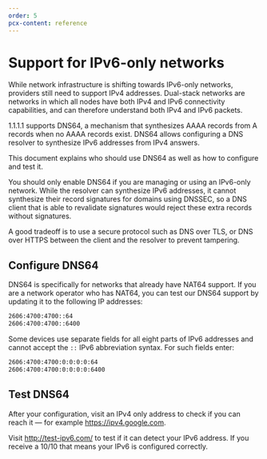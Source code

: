 ```yaml
---
order: 5
pcx-content: reference
---
```


# Support for IPv6-only networks

While network infrastructure is shifting towards IPv6-only networks, providers still need to support IPv4 addresses. Dual-stack networks are networks in which all nodes have both IPv4 and IPv6 connectivity capabilities, and can therefore understand both IPv4 and IPv6 packets. 

1.1.1.1 supports DNS64, a mechanism that synthesizes AAAA records from A records when no AAAA records exist. DNS64 allows configuring a DNS resolver to synthesize IPv6 addresses from IPv4 answers.

This document explains who should use DNS64 as well as how to configure and test it.

<Aside>

You should only enable DNS64 if you are managing or using an IPv6-only network. While the resolver can synthesize IPv6 addresses, it cannot synthesize their record signatures for domains using DNSSEC, so a DNS client that is able to revalidate signatures would reject these extra records without signatures.

A good tradeoff is to use a secure protocol such as DNS over TLS, or DNS over HTTPS between the client and the resolver to prevent tampering.

</Aside>

## Configure DNS64

DNS64 is specifically for networks that already have NAT64 support. If you are a network operator who has NAT64, you can test our DNS64 support by updating it to the following IP addresses:

```txt
2606:4700:4700::64
2606:4700:4700::6400
```

Some devices use separate fields for all eight parts of IPv6 addresses and cannot accept the `::` IPv6 abbreviation syntax. For such fields enter:

```txt
2606:4700:4700:0:0:0:0:64
2606:4700:4700:0:0:0:0:6400
```

## Test DNS64

After your configuration, visit an IPv4 only address to check if you can reach it — for example https://ipv4.google.com.

Visit http://test-ipv6.com/ to test if it can detect your IPv6 address. If you receive a 10/10 that means your IPv6 is configured correctly.